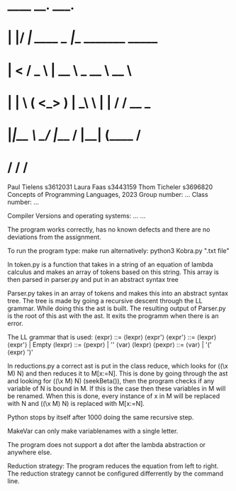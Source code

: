 #  ____  __.          ___.                      
# |    |/ _|   ____   \_ |__   _______  _____   
# |      <    /  _ \   | __ \  \_  __ \ \__  \  
# |    |  \  (  <_> )  | \_\ \  |  | \/  / __ \_
# |____|__ \  \____/   |___  /  |__|    (____  /
#         \/               \/                \/ 

Paul Tielens s3612031
Laura Faas s3443159
Thom Ticheler s3696820
Concepts of Programming Languages, 2023
Group number: ...
Class number: ...

Compiler Versions and operating systems:
...
...


The program works correctly, has no known defects and there are no deviations from the assignment.

To run the program type:
make run
alternatively:
python3 Kobra.py ".txt file" 

In token.py is a function that takes in a string of an equation of lambda calculus and makes an array of tokens based on this string. 
This array is then parsed in parser.py and put in an abstract syntax tree

Parser.py takes in an array of tokens and makes this into an abstract syntax tree. The tree is made by going a recursive descent through the LL grammar. While doing this the ast is built. The resulting output of Parser.py is the root of this ast with the ast. It exits the programm when there is an error.

The LL grammar that is used:
⟨expr⟩ ::= ⟨lexpr⟩ ⟨expr'⟩
⟨expr'⟩ ::= ⟨lexpr⟩ ⟨expr'⟩ | Empty
⟨lexpr⟩ ::= ⟨pexpr⟩ | '\' ⟨var⟩ ⟨lexpr⟩
⟨pexpr⟩ ::= ⟨var⟩ | '(' ⟨expr⟩ ')'

In reductions.py a correct ast is put in the class reduce, which looks for ((\x M) N) and then reduces it to M[x:=N].
This is done by going through the ast and looking for ((\x M) N) (seekBeta()), then the program checks if any variable of N is bound in M.
If this is the case then these variables in M will be renamed. When this is done, every instance of x in M will be replaced with N and  ((\x M) N) is replaced with M[x:=N].

Python stops by itself after 1000 doing the same recursive step.

MakeVar can only make variablenames with a single letter.

The program does not support a dot after the lambda abstraction or anywhere else.

Reduction strategy:
The program reduces the equation from left to right.
The reduction strategy cannot be configured differrently by the command line. 